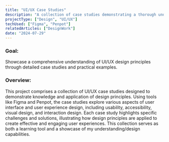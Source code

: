 ```yaml
---
title: "UI/UX Case Studies"
description: "A collection of case studies demonstrating a thorough understanding of UI/UX design principles."
projectType: ["Design", "UI/UX"]
techUsed: ["Figma", "Penpot"]
relatedArticles: ["DesignWork"]
date: "2024-07-29"
---
```


### Goal:
Showcase a comprehensive understanding of UI/UX design principles through detailed case studies and practical examples.

### Overview:
This project comprises a collection of UI/UX case studies designed to demonstrate knowledge and application of design principles. Using tools like Figma and Penpot, the case studies explore various aspects of user interface and user experience design, including usability, accessibility, visual design, and interaction design. Each case study highlights specific challenges and solutions, illustrating how design principles are applied to create effective and engaging user experiences. This collection serves as both a learning tool and a showcase of my understanding/design capabilities.
